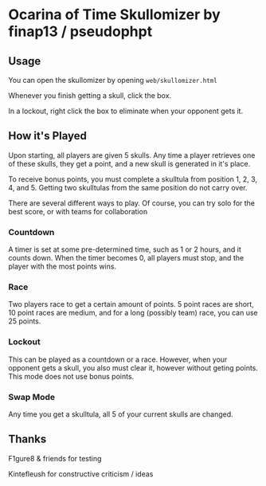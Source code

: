 # Ocarina of Time Skullomizer by finap13 / pseudophpt
## Usage
You can open the skullomizer by opening `web/skullomizer.html`

Whenever you finish getting a skull, click the box.

In a lockout, right click the box to eliminate when your opponent gets it.

## How it's Played
Upon starting, all players are given 5 skulls. Any time a player retrieves one of these skulls, they get a point, and a new skull is generated in it's place.

To receive bonus points, you must complete a skulltula from position 1, 2, 3, 4, and 5. Getting two skulltulas from the same position do not carry over.

There are several different ways to play. Of course, you can try solo for the best score, or with teams for collaboration

### Countdown

A timer is set at some pre-determined time, such as 1 or 2 hours, and it counts down. When the timer becomes 0, all players must stop, and the player with the most points wins. 

### Race

Two players race to get a certain amount of points. 5 point races are short, 10 point races are medium, and for a long (possibly team) race, you can use 25 points.

### Lockout

This can be played as a countdown or a race. However, when your opponent gets a skull, you also must clear it, however without geting points. This mode does not use bonus points.

### Swap Mode

Any time you get a skulltula, all 5 of your current skulls are changed.



## Thanks
F1gure8 & friends for testing

Kintefleush for constructive criticism / ideas
